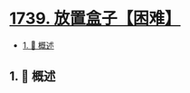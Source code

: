 # [1739. 放置盒子【困难】](https://github.com/Tdahuyou/TNotes.leetcode/tree/main/notes/1739.%20%E6%94%BE%E7%BD%AE%E7%9B%92%E5%AD%90%E3%80%90%E5%9B%B0%E9%9A%BE%E3%80%91)

<!-- region:toc -->

- [1. 📝 概述](#1--概述)

<!-- endregion:toc -->

## 1. 📝 概述
